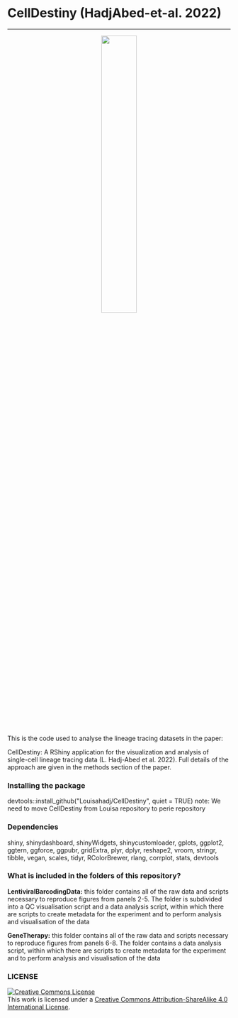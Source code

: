 # CellDestiny (HadjAbed-et-al. 2022)
--------------

<p align="center" width="100%">
    <img width="40%" src="https://github.com/TeamPerie/HadjAbed-et-al._2022/main/logoCelldestiny.jpg">
</p>

This is the code used to analyse the lineage tracing datasets in the paper:


CellDestiny: A RShiny application for the visualization and analysis of single-cell lineage tracing data (L. Hadj-Abed et al. 2022). Full details of the approach are given in the methods section of the paper.


### Installing the package


devtools::install_github("Louisahadj/CellDestiny", quiet = TRUE)
note: We need to move CellDestiny from Louisa repository to perie repository



### Dependencies

shiny, shinydashboard, shinyWidgets, shinycustomloader, gplots, ggplot2, ggtern,
ggforce, ggpubr, gridExtra, plyr, dplyr, reshape2, vroom, stringr, tibble, vegan,
scales, tidyr, RColorBrewer, rlang, corrplot, stats, devtools


### What is included in the folders of this repository?

**LentiviralBarcodingData:** this folder contains all of the raw data and scripts necessary to reproduce figures from panels 2-5. The folder is subdivided into a QC visualisation script and a data analysis script, within which there are scripts to create metadata for the experiment and to perform analysis and visualisation of the data


**GeneTherapy:** this folder contains all of the raw data and scripts necessary to reproduce figures from panels 6-8. The folder contains a data analysis script, within which there are scripts to create metadata for the experiment and to perform analysis and visualisation of the data




### LICENSE

<a rel="license" href="http://creativecommons.org/licenses/by-sa/4.0/"><img alt="Creative Commons License" style="border-width:0" src="https://i.creativecommons.org/l/by-sa/4.0/88x31.png" /></a><br />This work is licensed under a <a rel="license" href="http://creativecommons.org/licenses/by-sa/4.0/">Creative Commons Attribution-ShareAlike 4.0 International License</a>.
